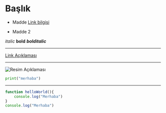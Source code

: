 # Başlık

* Madde [Link bilgisi](www.google.com.tr)
- Madde 2

*italic* **bold** ***bolditalic***

---

[Link Açıklaması](www.google.com.tr)

---

![Resim Açıklaması](https://iforum-sg.c.hihonor.com/tr/tr_data/images/2020/12/15/3e378779-7c31-4c73-bbfe-73bfe937236e.jpg?imageId=298101)

```Python
print("merhaba")
```

---

```Javascript
function helloWorld(){
    console.log("Merhaba")
}
console.log("Merhaba")
```